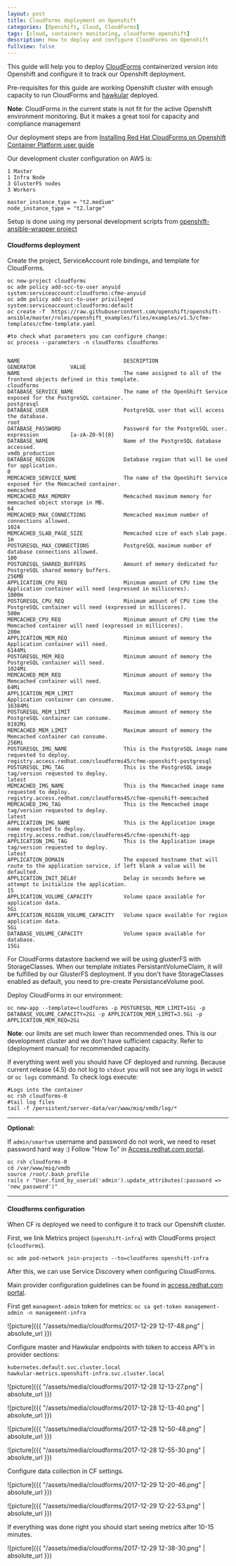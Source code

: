 ```yaml
---
layout: post
title: CloudForms deployment on Openshift
categories: [Openshift, Cloud, CloudForms]
tags: [cloud, containers monitoring, cloudforms openshift]
description: How to deploy and configure CloudForms on Openshift
fullview: false
---
```


This guide will help you to deploy [CloudForms](https://www.redhat.com/en/technologies/management/cloudforms) containerized version into Openshift and configure it to track our Openshift deployment.

Pre-requisites for this guide are working Openshift cluster with enough capacity to run CloudForms and [hawkular](https://docs.openshift.com/container-platform/3.6/install_config/cluster_metrics.html) deployed.

<b>Note</b>: CloudForms in the current state is not fit for the active Openshift environment monitoring. But it makes a great tool for capacity and compliance management

Our deployment steps are from [Installing Red Hat CloudForms on Openshift Container Platform user guide](https://access.redhat.com/documentation/en-us/red_hat_cloudforms/4.5/html/installing_red_hat_cloudforms_on_openshift_container_platform/)

Our development cluster configuration on AWS is:

```
1 Master
1 Infra Node
3 GlusterFS nodes
3 Workers

master_instance_type = "t2.medium"
node_instance_type = "t2.large"
```

Setup is done using my personal development scripts from [openshift-ansible-wrapper project](https://github.com/mjudeikis/openshift-ansible-wrapper)

#### Cloudforms deployment

Create the project, ServiceAccount role bindings, and template for CloudForms.

```
oc new-project cloudforms
oc adm policy add-scc-to-user anyuid system:serviceaccount:cloudforms:cfme-anyuid
oc adm policy add-scc-to-user privileged system:serviceaccount:cloudforms:default
oc create -f  https://raw.githubusercontent.com/openshift/openshift-ansible/master/roles/openshift_examples/files/examples/v1.5/cfme-templates/cfme-template.yaml

#to check what parameters you can configure change:
oc process --parameters -n cloudforms cloudforms


NAME                                 DESCRIPTION                                                                                                 GENERATOR           VALUE
NAME                                 The name assigned to all of the frontend objects defined in this template.                                                      cloudforms
DATABASE_SERVICE_NAME                The name of the OpenShift Service exposed for the PostgreSQL container.                                                         postgresql
DATABASE_USER                        PostgreSQL user that will access the database.                                                                                  root
DATABASE_PASSWORD                    Password for the PostgreSQL user.                                                                           expression          [a-zA-Z0-9]{8}
DATABASE_NAME                        Name of the PostgreSQL database accessed.                                                                                       vmdb_production
DATABASE_REGION                      Database region that will be used for application.                                                                              0
MEMCACHED_SERVICE_NAME               The name of the OpenShift Service exposed for the Memcached container.                                                          memcached
MEMCACHED_MAX_MEMORY                 Memcached maximum memory for memcached object storage in MB.                                                                    64
MEMCACHED_MAX_CONNECTIONS            Memcached maximum number of connections allowed.                                                                                1024
MEMCACHED_SLAB_PAGE_SIZE             Memcached size of each slab page.                                                                                               1m
POSTGRESQL_MAX_CONNECTIONS           PostgreSQL maximum number of database connections allowed.                                                                      100
POSTGRESQL_SHARED_BUFFERS            Amount of memory dedicated for PostgreSQL shared memory buffers.                                                                256MB
APPLICATION_CPU_REQ                  Minimum amount of CPU time the Application container will need (expressed in millicores).                                       1000m
POSTGRESQL_CPU_REQ                   Minimum amount of CPU time the PostgreSQL container will need (expressed in millicores).                                        500m
MEMCACHED_CPU_REQ                    Minimum amount of CPU time the Memcached container will need (expressed in millicores).                                         200m
APPLICATION_MEM_REQ                  Minimum amount of memory the Application container will need.                                                                   6144Mi
POSTGRESQL_MEM_REQ                   Minimum amount of memory the PostgreSQL container will need.                                                                    1024Mi
MEMCACHED_MEM_REQ                    Minimum amount of memory the Memcached container will need.                                                                     64Mi
APPLICATION_MEM_LIMIT                Maximum amount of memory the Application container can consume.                                                                 16384Mi
POSTGRESQL_MEM_LIMIT                 Maximum amount of memory the PostgreSQL container can consume.                                                                  8192Mi
MEMCACHED_MEM_LIMIT                  Maximum amount of memory the Memcached container can consume.                                                                   256Mi
POSTGRESQL_IMG_NAME                  This is the PostgreSQL image name requested to deploy.                                                                          registry.access.redhat.com/cloudforms45/cfme-openshift-postgresql
POSTGRESQL_IMG_TAG                   This is the PostgreSQL image tag/version requested to deploy.                                                                   latest
MEMCACHED_IMG_NAME                   This is the Memcached image name requested to deploy.                                                                           registry.access.redhat.com/cloudforms45/cfme-openshift-memcached
MEMCACHED_IMG_TAG                    This is the Memcached image tag/version requested to deploy.                                                                    latest
APPLICATION_IMG_NAME                 This is the Application image name requested to deploy.                                                                         registry.access.redhat.com/cloudforms45/cfme-openshift-app
APPLICATION_IMG_TAG                  This is the Application image tag/version requested to deploy.                                                                  latest
APPLICATION_DOMAIN                   The exposed hostname that will route to the application service, if left blank a value will be defaulted.                       
APPLICATION_INIT_DELAY               Delay in seconds before we attempt to initialize the application.                                                               15
APPLICATION_VOLUME_CAPACITY          Volume space available for application data.                                                                                    5Gi
APPLICATION_REGION_VOLUME_CAPACITY   Volume space available for region application data.                                                                             5Gi
DATABASE_VOLUME_CAPACITY             Volume space available for database.                                                                                            15Gi
```

For CloudForms datastore backend we will be using glusterFS with  StorageClasses. When our template initiates PersistantVolumeClaim, it will be fulfilled by our GlusterFS deployment. If you don't have StorageClasses enabled as default, you need to pre-create PersistanceVolume pool.

Deploy CloudForms in our environment:

```
oc new-app --template=cloudforms -p POSTGRESQL_MEM_LIMIT=1Gi -p DATABASE_VOLUME_CAPACITY=2Gi -p APPLICATION_MEM_LIMIT=3.5Gi -p APPLICATION_MEM_REQ=2Gi
```

<b>Note</b>: our limits are set much lower than recommended ones. This is our development cluster and we don't have sufficient capacity. Refer to (deployment manual) for recommended capacity.

If everything went well you should have CF deployed and running. Because current release (4.5) do not log to `stdout` you will not see any logs in `webUI` or `oc logs` command. To check logs execute:

```
#Logs into the container
oc rsh cloudforms-0
#tail log files
tail -f /persistent/server-data/var/www/miq/vmdb/log/*
```

---- 
<b>Optional:</b>

If `admin/smartvm` username and password do not work, we need to reset password hard way :) Follow "How To" in [Access.redhat.com portal](https://access.redhat.com/solutions/801103).

```
oc rsh cloudforms-0
cd /var/www/miq/vmdb
source /root/.bash_profile 
rails r "User.find_by_userid('admin').update_attributes(:password => 'new_password')" 
```
---


#### Cloudforms configuration

When CF is deployed we need to configure it to track our Openshift cluster.

First, we link Metrics project (`openshift-infra`) with CloudForms project (`cloudforms`). 

```
oc adm pod-network join-projects --to=cloudforms openshift-infra
```

After this, we can use Service Discovery when configuring CloudForms.

Main provider configuration guidelines can be found in [access.redhat.com portal](https://access.redhat.com/solutions/2137531).

First get `managment-admin` token for metrics:
`oc sa get-token management-admin -n management-infra`

![picture]({{ "/assets/media/cloudforms/2017-12-29 12-17-48.png" | absolute_url }})

Configure master and Hawkular endpoints with token to access API's in provider sections:
```
kubernetes.default.svc.cluster.local
hawkular-metrics.openshift-infra.svc.cluster.local
```

![picture]({{ "/assets/media/cloudforms/2017-12-28 12-13-27.png" | absolute_url }})

![picture]({{ "/assets/media/cloudforms/2017-12-28 12-13-40.png" | absolute_url }})

![picture]({{ "/assets/media/cloudforms/2017-12-28 12-50-48.png" | absolute_url }})

![picture]({{ "/assets/media/cloudforms/2017-12-28 12-55-30.png" | absolute_url }})

Configure data collection in CF settings. 

![picture]({{ "/assets/media/cloudforms/2017-12-29 12-20-46.png" | absolute_url }})

![picture]({{ "/assets/media/cloudforms/2017-12-29 12-22-53.png" | absolute_url }})

If everything was done right you should start seeing metrics after 10-15 minutes. 

![picture]({{ "/assets/media/cloudforms/2017-12-29 12-38-30.png" | absolute_url }})
